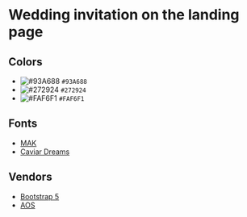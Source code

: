 # Wedding invitation on the landing page

## Colors

- ![#93A688](https://placehold.co/15x15/93a688/93a688.png) `#93A688`
- ![#272924](https://placehold.co/15x15/272924/272924.png) `#272924`
- ![#FAF6F1](https://placehold.co/15x15/faf6f1/faf6f1.png) `#FAF6F1`

## Fonts

- [MAK](https://fonts-online.ru/fonts/mak)
- [Caviar Dreams](https://fonts-online.ru/fonts/caviar-dreams)

## Vendors

- [Bootstrap 5](https://getbootstrap.com/)
- [AOS](https://michalsnik.github.io/aos/)